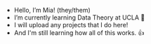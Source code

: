 - Hello, I’m Mia! (they/them)
- I’m currently learning Data Theory at UCLA 🤖
- I will upload any projects that I do here!
- And I'm still learning how all of this works. 👍

<!---
miaw06/miaw06 is a ✨ special ✨ repository because its `README.md` (this file) appears on your GitHub profile.
You can click the Preview link to take a look at your changes.
--->
